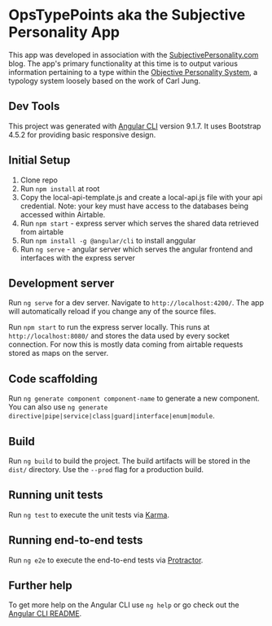 # OpsTypePoints aka the Subjective Personality App

This app was developed in association with the [SubjectivePersonality.com](https://subjectivepersonality.wordpress.com/) blog.  The app's primary functionality at this time is to output various information pertaining to a type within the [Objective Personality System](https://subjectivepersonality.wordpress.com/2020/08/19/what-is-ops/), a typology system loosely based on the work of Carl Jung.

## Dev Tools

This project was generated with [Angular CLI](https://github.com/angular/angular-cli) version 9.1.7.  It uses Bootstrap 4.5.2 for providing basic responsive design.

## Initial Setup

1) Clone repo
2) Run `npm install` at root
3) Copy the local-api-template.js and create a local-api.js file with your api credential.  Note: your key must have access to the databases being accessed within Airtable.
4) Run `npm start` - express server which serves the shared data retrieved from airtable
5) Run `npm install -g @angular/cli` to install anggular
6) Run `ng serve` - angular server which serves the angular frontend and interfaces with the express server

## Development server

Run `ng serve` for a dev server. Navigate to `http://localhost:4200/`. The app will automatically reload if you change any of the source files.

Run `npm start` to run the express server locally.  This runs at `http://localhost:8080/` and stores the data used by every socket connection.  For now this is mostly data coming from airtable requests stored as maps on the server.

## Code scaffolding

Run `ng generate component component-name` to generate a new component. You can also use `ng generate directive|pipe|service|class|guard|interface|enum|module`.

## Build

Run `ng build` to build the project. The build artifacts will be stored in the `dist/` directory. Use the `--prod` flag for a production build.

## Running unit tests

Run `ng test` to execute the unit tests via [Karma](https://karma-runner.github.io).

## Running end-to-end tests

Run `ng e2e` to execute the end-to-end tests via [Protractor](http://www.protractortest.org/).

## Further help

To get more help on the Angular CLI use `ng help` or go check out the [Angular CLI README](https://github.com/angular/angular-cli/blob/master/README.md).
